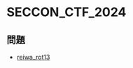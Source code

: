 # SECCON_CTF_2024

## 問題

* [reiwa_rot13](./reiwa_rot13/README.md)
<!-- * [dual_summon](./dual_summon/README.md) -->
